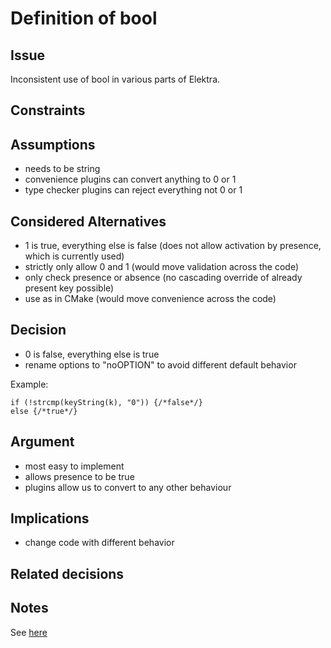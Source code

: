 # Definition of bool

## Issue

Inconsistent use of bool in various parts of Elektra.

## Constraints

## Assumptions

- needs to be string
- convenience plugins can convert anything to 0 or 1
- type checker plugins can reject everything not 0 or 1

## Considered Alternatives

- 1 is true, everything else is false (does not allow activation by presence, which is currently used)
- strictly only allow 0 and 1 (would move validation across the code)
- only check presence or absence (no cascading override of already present key possible)
- use as in CMake (would move convenience across the code)

## Decision

- 0 is false, everything else is true
- rename options to "noOPTION" to avoid different default behavior

Example:

    if (!strcmp(keyString(k), "0")) {/*false*/}
    else {/*true*/}

## Argument

- most easy to implement
- allows presence to be true
- plugins allow us to convert to any other behaviour

## Implications

- change code with different behavior

## Related decisions

## Notes

See [here](https://github.com/ElektraInitiative/libelektra/issues/308)
